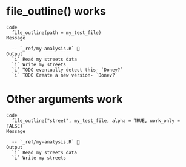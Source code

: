 # file_outline() works

    Code
      file_outline(path = my_test_file)
    Message
      
      -- `_ref/my-analysis.R` 🦐 
    Output
      `i` Read my streets data
      `i` Write my streets
      `i` TODO eventually detect this- `Donev?`
      `i` TODO Create a new version- `Donev?`

# Other arguments work

    Code
      file_outline("street", my_test_file, alpha = TRUE, work_only = FALSE)
    Message
      
      -- `_ref/my-analysis.R` 🦐 
    Output
      `i` Read my streets data
      `i` Write my streets


